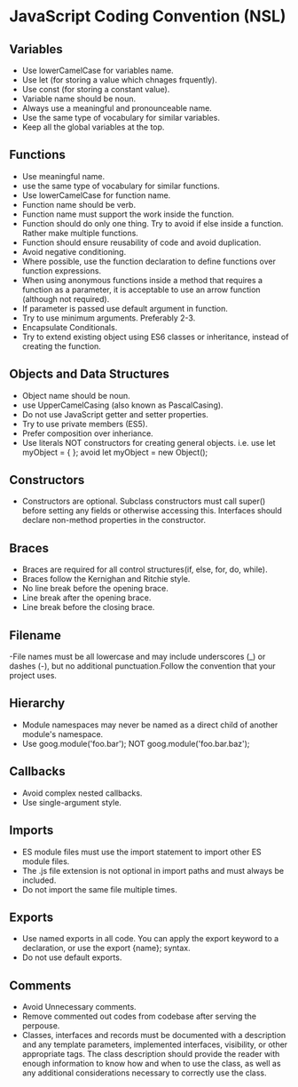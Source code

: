 # **JavaScript Coding Convention (NSL)**

## Variables
- Use lowerCamelCase for variables name.
- Use let (for storing a value which chnages frquently).
- Use const (for storing a constant value).
- Variable name should be noun.
- Always use a meaningful and pronounceable name.
- Use the same type of vocabulary for similar variables.
- Keep all the global variables at the top.

## Functions
- Use meaningful name.
- use the same type of vocabulary for similar functions.
- Use lowerCamelCase for function name.
- Function name should be verb.
- Function name must support the work inside the function.
- Function should do only one thing. Try to avoid if else inside a function. Rather make multiple functions.
- Function should ensure reusability of code and avoid duplication.
- Avoid negative conditioning.
- Where possible, use the function declaration to define functions over function expressions. 
- When using anonymous functions inside a method that requires a function as a parameter, it is acceptable to use an arrow function (although not required).
- If parameter is passed use default argument in function.
- Try to use minimum arguments. Preferably 2-3.
- Encapsulate Conditionals.
- Try to extend existing object using ES6 classes or inheritance, instead of creating the function. 
 
## Objects and Data Structures
- Object name should be noun.
- use UpperCamelCasing (also known as PascalCasing).
- Do not use JavaScript getter and setter properties.
- Try to use private members (ES5).
- Prefer composition over inheriance.
- Use literals NOT constructors for creating general objects. i.e. use let myObject = { }; avoid let myObject = new Object();

## Constructors
- Constructors are optional. Subclass constructors must call super() before setting any fields or otherwise accessing this. Interfaces should declare non-method properties in the constructor.

## Braces
- Braces are required for all control structures(if, else, for, do, while).
- Braces follow the Kernighan and Ritchie style.
- No line break before the opening brace.
- Line break after the opening brace.
- Line break before the closing brace.

## Filename 
-File names must be all lowercase and may include underscores (_) or dashes (-), but no additional punctuation.Follow the convention that your project uses.

## Hierarchy
- Module namespaces may never be named as a direct child of another module's namespace.
- Use goog.module('foo.bar'); NOT goog.module('foo.bar.baz');

## Callbacks
- Avoid complex nested callbacks. 
- Use single-argument style.

## Imports
- ES module files must use the import statement to import other ES module files.
- The .js file extension is not optional in import paths and must always be included.
- Do not import the same file multiple times.

## Exports
- Use named exports in all code. You can apply the export keyword to a declaration, or use the export {name}; syntax.
- Do not use default exports.

## Comments 
- Avoid Unnecessary comments.
- Remove commented out codes from codebase after serving the perpouse.
- Classes, interfaces and records must be documented with a description and any template parameters, implemented interfaces, visibility, or other appropriate tags. The class description should provide the reader with enough information to know how and when to use the class, as well as any additional considerations necessary to correctly use the class. 
